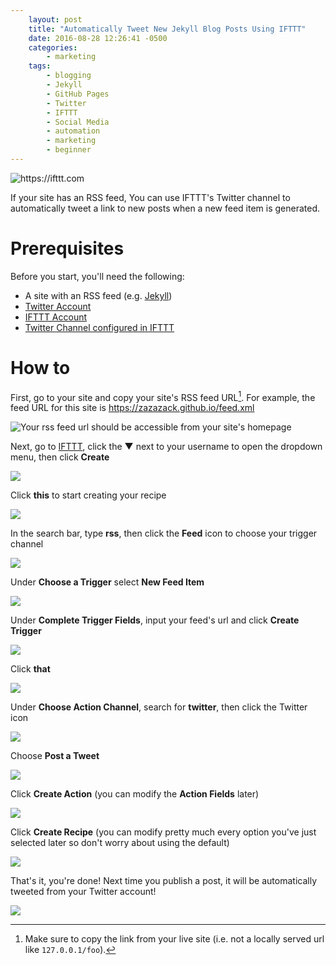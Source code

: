 ```yaml
---
    layout: post
    title: "Automatically Tweet New Jekyll Blog Posts Using IFTTT"
    date: 2016-08-28 12:26:41 -0500
    categories:
        - marketing
    tags:
        - blogging
        - Jekyll
        - GitHub Pages
        - Twitter
        - IFTTT
        - Social Media
        - automation
        - marketing
        - beginner
---
```

![](https://www.dropbox.com/s/nc4flb505q17ksi/Screenshot%202016-08-28%2012.57.10.png?dl=1 "https://ifttt.com")

If your site has an RSS feed, You can use IFTTT's Twitter channel to automatically tweet a link to new posts when a new feed item is generated.

# Prerequisites

Before you start, you'll need the following:

* A site with an RSS feed (e.g. [Jekyll](http://jekyllrb.com))
* [Twitter Account](https://twitter.com/signup)
* [IFTTT Account](https://ifttt.com/join)
* [Twitter Channel configured in IFTTT](https://ifttt.com/twitter)

# How to

First, go to your site and copy your site's RSS feed URL[^feedUrl]. For example, the feed URL for this site is <https://zazazack.github.io/feed.xml>

![Your rss feed url should be accessible from your site's homepage ](https://www.dropbox.com/s/z1mlrfzqng1zi5k/Screenshot%202016-08-28%2013.53.33.png?dl=1)

Next, go to [IFTTT](https://ifttt.com), click the &#9660; next to your username to open the dropdown menu, then click **Create**

![](https://www.dropbox.com/s/tyliu6gvku8rku6/Screenshot%202016-08-28%2013.30.15.png?dl=1)

Click **this** to start creating your recipe

![](https://www.dropbox.com/s/k8lqlzuvm6vjhg8/Screenshot%202016-08-28%2013.33.40.png?dl=1)

In the search bar, type **rss**, then click the **Feed** icon to choose your trigger channel

![](https://www.dropbox.com/s/9h8ztpw6gt3377t/Screenshot%202016-08-28%2013.35.12.png?dl=1)

Under **Choose a Trigger** select **New Feed Item**

![](https://www.dropbox.com/s/f00zxx82x2jsyfs/Screenshot%202016-08-28%2013.38.58.png?dl=1)

Under **Complete Trigger Fields**, input your feed's url and click **Create Trigger**

![](https://www.dropbox.com/s/qgk1xtwi411bah6/Screenshot%202016-08-28%2013.40.11.png?dl=1)

Click **that**

![](https://www.dropbox.com/s/qhadcy7s0oqk3x0/Screenshot%202016-08-28%2013.41.32.png?dl=1)

Under **Choose Action Channel**, search for **twitter**, then click the Twitter icon

![](https://www.dropbox.com/s/wv76jfvszsk9nlu/Screenshot%202016-08-28%2013.42.26.png?dl=1)

Choose **Post a Tweet**

![](https://www.dropbox.com/s/rcuikfjcsdbaq3z/Screenshot%202016-08-28%2013.44.15.png?dl=1)

Click **Create Action** (you can modify the **Action Fields** later)

![](https://www.dropbox.com/s/cp2cuolyqkwmu2o/Screenshot%202016-08-28%2013.44.52.png?dl=1)

Click **Create Recipe** (you can modify pretty much every option you've just selected later so don't worry about using the default)

![](https://www.dropbox.com/s/j0n2b68ko8y1vtj/Screenshot%202016-08-28%2013.46.26.png?dl=1)

That's it, you're done! Next time you publish a post, it will be automatically tweeted from your Twitter account!

![](https://www.dropbox.com/s/fnaj9u3cgkb13tp/Screenshot%202016-08-28%2014.47.54.png?dl=1)

[^feedUrl]: Make sure to copy the link from your live site (i.e. not a locally served url like `127.0.0.1/foo`).
